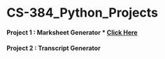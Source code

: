 # CS-384_Python_Projects

#### Project 1 : Marksheet Generator * [Click Here](https://youtu.be/gC23uwpVbuk)
#### Project 2 : Transcript Generator
